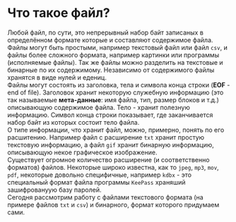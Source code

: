 # Что такое файл?

Любой файл, по сути, это непрерывный набор байт записаных в определённом формате которые и составляют содержимое файла.
Файлы могут быть простыми, например текстовый файл или файл `csv`, и файлы более сложного формата, например картинки или
программы (исполняемые файлы). Так же файлы можно разделить на текстовые и бинарные по их содержимому. Независимо от 
содержимого файлы хранятся в виде нулей и едениц.  
Файлы могут состоять из заголовка, тела и символа конца строки (**EOF** - end of file). Заголовок хранит некоторую 
служебную информацию (это так называемые **мета-данные**: имя файла, тип, размер блоков и т.д.) описывающую содержимое 
файла. Тело - хранит полезную информацию. Символ конца строки показывает, где заканчивается набор байт из которых 
состоит тело файла.  
О типе информации, что хранит файл, можно, примерно, понять по его расшитению. Например файл с расширение `txt` хранит 
простую текстовую информацию, а файл `gif` хранит бинарную информацию, описывающую некое графическое изображение.  
Существует огромное количество расширение (и соответственно форматов) файлов. Некоторые широко известна, как то `jpeg`,
`mp3`, `mov`, `pdf`, некоторые довольно специфичные, например `kdbx` - это специальный формат файла программы `KeePass`
храняший зашифровануую базу паролей.  
Сегодня рассмотрим работу с файлами текстового формата (на примере файлов `txt` и `csv`) и бинарного, формат которого
придумаем сами.